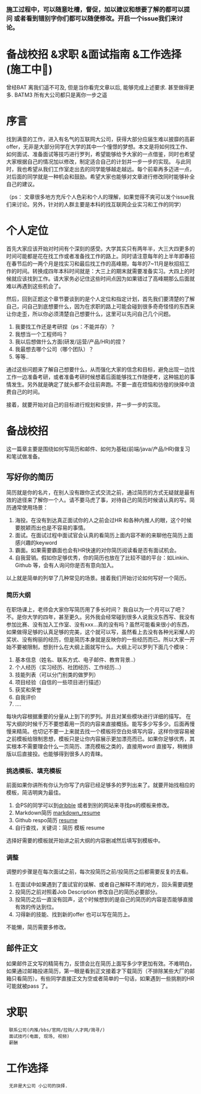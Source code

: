 ### 施工过程中，可以随意吐槽，督促，加以建议和想要了解的都可以提问 或者看到错别字你们都可以随便修改。开启一个issue我们来讨论。
# 备战校招 &求职 &面试指南 &工作选择 (施工中🚧)
  曾经BAT 离我们遥不可及, 但是当你看完文章以后, 能够完成上述要求. 甚至做得更多. BATM3 所有大公司都只是离你一步之遥
  
# 序言
  找到满意的工作，进入有名气的互联网大公司，获得大部分应届生难以披靡的高薪offer，无非是大部分同学在大学的其中一个憧憬的梦想。本文是将如何找工作、如何面试、准备面试等技巧进行罗列，希望能够给予大家的一点借鉴，同时也希望大家根据自己的情况加以修改，制定适合自己的计划并一步一步的实现。
  与此同时，我也希望从我们工作室走出去的同学能够越走越远。每个前辈再多迈进一点，对后面的同学就是一种机会和鼓励。希望大家也能够对文章进行修改同时能够补全自己的建议。
  
  （ps： 文章很多地方充斥个人色彩和个人的理解，如果觉得不爽可以发个issue我们来讨论。另外，针对的人群主要是本科的找互联网企业实习和工作的同学）

# 个人定位
  首先大家应该开始对时间有个深刻的感受。大学其实只有两年半，大三大四更多的时间可能都是花在找工作或者准备找工作的路上。同时请注意每年的上半年即春招在春节后的一两个月是找实习和最后找工作的高峰期，每年的7~11月是秋招招工作的时间。转换成四年本科时间就是：大三上的期末就需要准备实习。大四上的时候就应该找到工作。请大家务必记住这些时间点因为如果错过了高峰期那么后面就难以再遇到这些机会了。
  
  然后，回到正题这个章节要谈到的是个人定位和指定计划，首先我们要清楚的了解自己，问自己到底想要什么，因为在求职的路上可能会碰到很多奇奇怪怪的东西来让你走歪，所以你必须清楚自己想要什么，这里可以先问自己几个问题。

1. 我要找工作还是考研捏（ps：不能并存）？
2. 我想当一个工程师吗？
3. 我以后想做什么方面(研发/运营/产品/HR)的捏？
4. 我最想去哪个公司（哪个团队）？
5. 等等..

  通过这些问题来了解自己想要什么，从而强化大家的信念和目标，避免出现一边找工作一边准备考研，或者准备考研时候想着后面能够找工作随便考，这种尴尬的事情发生。另外就是确定了就头都不会往前奔跑。不要一直在烦恼和彷徨的抉择中浪费自己的时间。

  接着，就要开始对自己的目标进行规划和安排，并一步一步的实现。

# 备战校招
  这一篇章主要是围绕如何写简历和邮件、如何为基础(前端/java/产品/HR)做复习和笔试做准备。
  
## 写好你的简历
简历就是你的名片，在别人没有跟你正式交流之前，通过简历的方式无疑就是最有效的途径来了解你一个人。请不要马虎了事，对待自己的简历时候请认真的写。简历通常使用场景：

1.	海投。在没有到达真正面试你的人之前会过HR 和各种内推人的眼，这个时候要脱颖而出也是不容易的事情。
2.	面试。在面试过程中面试官会认真的看简历上面内容不断的来聊他在简历上面感兴趣的keyword
3.	霸面。如果需要霸面也会有HR快速的对你简历阅读看是否有面试机会。
4.	自我营销。假如你足够优秀，你的简历也放在了比较不错的平台：如Linkin、Github 等，会有人询问你是否有意向加入。

以上就是简单的列举了几种常见的场景。接着我们开始讨论如何写好一个简历。

### 简历大纲
在职场课上，老师会大家你写简历用了多长时间？ 我自以为一个月可以了吧？ 不。是你大学的四年，甚至更久。另外我会经常碰到很多人说我没东西写、我没有参加比赛、没有加入工作室、没有xxx...真的没有吗？虽然可能看来很小的东西，如果做得足够的认真足够的完美，这个就可以写，虽然看上去没有各种光彩耀人的奖状、没有绚丽的经历，但是简历本身就是反映你的一些经历而已。所以大家一开始不要被限制，想到什么在大纲上面就写什么。大纲上可以罗列下面几个模块：

1. 基本信息（姓名、联系方式、电子邮件、教育背景..）
2. 个人经历（实习经历、社团经历、工作经历...）
3. 技能列表（可以分门别类的做罗列）
4. 项目经验（自信的一些项目进行描述）
5. 获奖和荣誉
6. 自我评价
7. ....


每块内容根据重要的分量从上到下的罗列。并且对某些模块进行详细的描写。 在写大纲的时候千万不要想着用一页的内容来直接概括。能写多少写多少。后面再慢慢来精简。也切记不要一上来就去找一个模板将空白处填写内容，这样你很容易被之前模板给限制思想，模板只是让你内容展示更加漂亮而已。如果你足够优秀，其实根本不需要理会什么一页简历、漂亮模板之类的，直接用word 直接写，稍微排版以后直接投。也能够得到很多人的青睐。

### 挑选模板、填充模板
前面如果你讲所有你认为你写了内容已经足够多的罗列出来了。就要开始找相应的模板，简洁明爽为最佳。

1. 会PS的同学可以到[dribble](https://dribbble.com/search?q=resume)
或者到别的网站来寻找ps的模板来修改。
2. Markdown简历  [markdown_resume](http://deercv.com/)
3. Github respo简历 [resume](https://github.com/joyeecheung/resume)
4. 自行查找，关键词：简历 模板 resume 

选择好需要的模板就开始讲之前大纲的内容删减然后填写到模板中。

### 调整
调整的步骤是在每次面试之前，每次投简历之前/投简历之后都需要反复的去看。

1. 在面试中如果遇到了面试官的误解、或者自己解释不清的地方，回头需要调整
2. 投简历之前对照着Job Description 修改自己的简历必要部分。
3. 投简历之后一直没有回声，这个时候想到的是自己的简历的内容是否能够直接有效的传达到位。
4. 习得新的技能、找到新的offer 也可以写在简历上。

不能懒，简历需要多修改。


## 邮件正文
如果邮件正文写的精简有力，反馈会比在简历上面写多少字更加有效。不难明白，如果通过邮箱投递简历，第一眼是看到正文接着才下载简历（不排除某些大厂的邮箱只看简历）。有些同学直接正文为空或者简单的一句话，如果遇到一些挑剔的HR 可能就被pass 了。
  

# 求职
     联系公司(内推/bbs/官网/拉钩/人才网/简寻/)
     面试技巧(电面, 现场, 视频)
     薪酬

# 工作选择
     无非是大公司 小公司的抉择.



